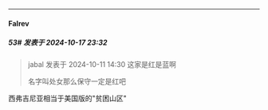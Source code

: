 ﻿
*****

####  Falrev  
##### 53#       发表于 2024-10-17 23:32

<blockquote>jabal 发表于 2024-10-11 14:30
这家是红是蓝啊

名字叫处女那么保守一定是红吧

</blockquote>
西弗吉尼亚相当于美国版的"贫困山区"

